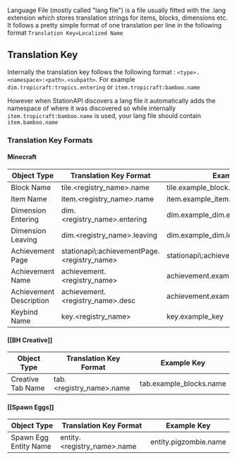 Language File (mostly called "lang file") is a file usually fitted with the .lang extension which stores translation strings for items, blocks, dimensions etc.
It follows a pretty simple format of one translation per line in the following format `Translation Key=Localized Name`
## Translation Key
Internally the translation key follows the following format : `<type>.<namespace>:<path>.<subpath>`. For example `dim.tropicraft:tropics.entering` or `item.tropicraft:bamboo.name` 

However when StationAPI discovers a lang file it automatically adds the namespace of where it was discovered so while internally `item.tropicraft:bamboo.name` is used, your lang file should contain `item.bamboo.name`

### Translation Key Formats

#### Minecraft

| Object Type             | Translation Key Format                       | Example Key                            |
| ----------------------- | -------------------------------------------- | -------------------------------------- |
| Block Name              | tile.<registry_name>.name                    | tile.example_block.name                |
| Item Name               | item.<registry_name>.name                    | item.example_item.name                 |
| Dimension Entering      | dim.<registry_name>.entering                 | dim.example_dim.entering               |
| Dimension Leaving       | dim.<registry_name>.leaving                  | dim.example_dim.leaving                |
| Achievement Page        | stationapi\\:achievementPage.<registry_name> | stationapi\\:achievementPage.main_page |
| Achievement Name        | achievement.<registry_name>                  | achievement.example_achievement        |
| Achievement Description | achievement.<registry_name>.desc             | achievement.example_achievement.desc   |
| Keybind Name            | key.<registry_name>                          | key.example_key                        |


#### [[BH Creative]]

| Object Type       | Translation Key Format   | Example Key             |
| ----------------- | ------------------------ | ----------------------- |
| Creative Tab Name | tab.<registry_name>.name | tab.example_blocks.name |


#### [[Spawn Eggs]]

| Object Type           | Translation Key Format      | Example Key           |
| --------------------- | --------------------------- | --------------------- |
| Spawn Egg Entity Name | entity.<registry_name>.name | entity.pigzombie.name |
